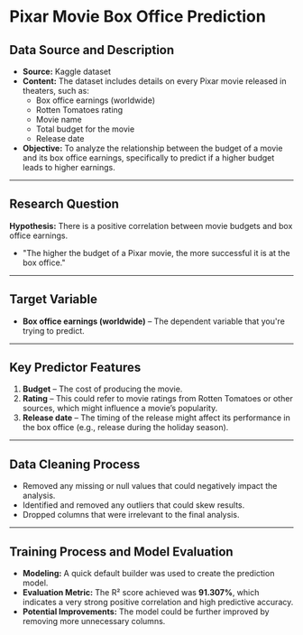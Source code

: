 # Pixar Movie Box Office Prediction

## Data Source and Description
- **Source:** Kaggle dataset
- **Content:** The dataset includes details on every Pixar movie released in theaters, such as:
  - Box office earnings (worldwide)
  - Rotten Tomatoes rating
  - Movie name
  - Total budget for the movie
  - Release date
- **Objective:** To analyze the relationship between the budget of a movie and its box office earnings, specifically to predict if a higher budget leads to higher earnings.

---

## Research Question
**Hypothesis:** There is a positive correlation between movie budgets and box office earnings.
- "The higher the budget of a Pixar movie, the more successful it is at the box office."

---

## Target Variable
- **Box office earnings (worldwide)** – The dependent variable that you're trying to predict.

---

## Key Predictor Features
1. **Budget** – The cost of producing the movie.
2. **Rating** – This could refer to movie ratings from Rotten Tomatoes or other sources, which might influence a movie’s popularity.
3. **Release date** – The timing of the release might affect its performance in the box office (e.g., release during the holiday season).

---

## Data Cleaning Process
- Removed any missing or null values that could negatively impact the analysis.
- Identified and removed any outliers that could skew results.
- Dropped columns that were irrelevant to the final analysis.

---

## Training Process and Model Evaluation
- **Modeling:** A quick default builder was used to create the prediction model.
- **Evaluation Metric:** The R² score achieved was **91.307%**, which indicates a very strong positive correlation and high predictive accuracy.
- **Potential Improvements:** The model could be further improved by removing more unnecessary columns.




